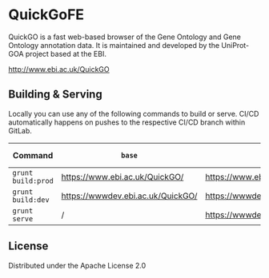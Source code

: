 # QuickGoFE

QuickGO is a fast web-based browser of the Gene Ontology and Gene Ontology annotation data. It is maintained and developed by the UniProt-GOA project based at the EBI.

http://www.ebi.ac.uk/QuickGO

## Building & Serving

Locally you can use any of the following commands to build or serve. CI/CD automatically happens on pushes to the respective CI/CD branch within GitLab.

| Command            | `base`                            | `apiEndpoint`                             | CI/CD branch |
|--------------------|-----------------------------------|-------------------------------------------|--------------|
| `grunt build:prod` | https://www.ebi.ac.uk/QuickGO/    | https://www.ebi.ac.uk/QuickGO/services    | `main`       |
| `grunt build:dev`  | https://wwwdev.ebi.ac.uk/QuickGO/ | https://wwwdev.ebi.ac.uk/QuickGO/services | `dev`        |
| `grunt serve`      | /                                 | https://wwwdev.ebi.ac.uk/QuickGO/services |              |

## License

Distributed under the Apache License 2.0
